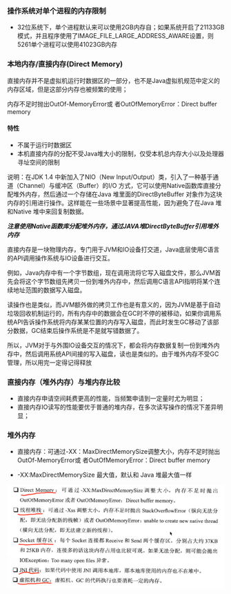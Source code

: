 ### 操作系统对单个进程的内存限制

* 32位系统下，单个进程默认来可以使用2GB内存自；如果系统开启了21133GB模式，并且程序使用了IMAGE\_FILE\_LARGE\_ADDRESS\_AWARE设置，则5261单个进程可以使用41023GB内存

### 本地内存/直接内存\(Direct Memory\)

直接内存并不是虚拟机运行时数据区的一部分，也不是Java虚拟机规范中定义的内存区域，但是这部分内存也被频繁的使用；

内存不足时抛出OutOf-MemoryError或 者OutOfMemoryError：Direct buffer memory

#### 特性

* 不属于运行时数据区
* 本机直接内存的分配不受Java堆大小的限制，仅受本机总内存大小以及处理器寻址空间的限制

说明：在JDK 1.4 中新加入了NIO（New Input/Output）类，引入了一种基于通道（Channel）与缓冲区（Buffer）的I/O 方式，它可以使用Native函数库直接分配堆外内存，然后通过一个存储在Java 堆里面的DirectByteBuffer 对象作为这块内存的引用进行操作。这样能在一些场景中显著提高性能，因为避免了在Java 堆和Native 堆中来回复制数据。

_**注意使用Native函数库分配堆外内存，通过JAVA堆DirectByteBuffer引用堆外内存**_

直接内存是一块物理内存，专门用于JVM和IO设备打交道，Java底层使用C语言的API调用操作系统与IO设备进行交互。

例如，Java内存中有一个字节数组，现在调用流将它写入磁盘文件，那么JVM首先会将这个字节数组先拷贝一份到堆外内存中，然后调用C语言API指明将某个连续地址范围的数据写入磁盘。

读操作也是类似，而JVM额外做的拷贝工作也是有意义的，因为JVM是基于自动垃圾回收机制运行的，所有内存中的数据会在GC时不停的被移动，如果你调用系统API告诉操作系统将内存某某位置的内存写入磁盘，而此时发生GC移动了该部分数据，GC结束后操作系统是不是就写错数据了。

所以，JVM对于与外围IO设备交互的情况下，都会将内存数据复制一份到堆外内存中，然后调用系统API间接的写入磁盘，读也是类似的。由于堆外内存不受GC管理，所以用完一定得记得释放

### 直接内存（堆外内存）与堆内存比较

* 直接内存申请空间耗费更高的性能，当频繁申请到一定量时尤为明显；
* 直接内存IO读写的性能要优于普通的堆内存，在多次读写操作的情况下差异明显；

### 堆外内存

* 直接内存：可通过-XX：MaxDirectMemorySize调整大小，内存不足时抛出OutOf-MemoryError或 者OutOfMemoryError：Direct buffer memory





* -XX:MaxDirectMemorySize 最大值，默认和 Java 堆最大值一样

![](/assets/201708022310.png)


